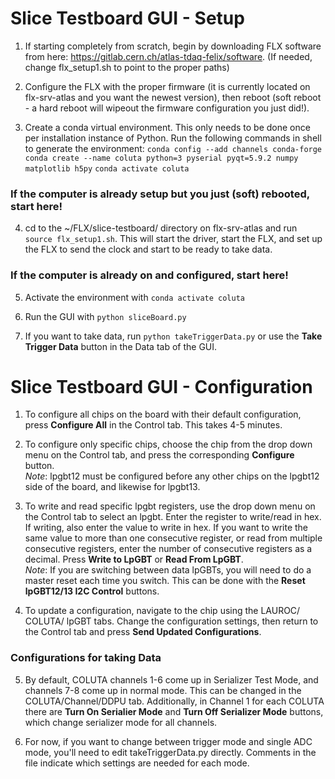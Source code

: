 # Slice Testboard GUI - Setup #

1. If starting completely from scratch, begin by downloading FLX software from here: https://gitlab.cern.ch/atlas-tdaq-felix/software. (If needed, change flx_setup1.sh to point to the proper paths)

2. Configure the FLX with the proper firmware (it is currently located on flx-srv-atlas and you want the newest version), then reboot (soft reboot - a hard reboot will wipeout the firmware configuration you just did!). 

3. Create a conda virtual environment.  This only needs to be done once per installation instance of Python. Run the following commands in shell to generate the environment:
`conda config --add channels conda-forge`
`conda create --name coluta python=3 pyserial pyqt=5.9.2 numpy matplotlib h5py`
`conda activate coluta`

### If the computer is already setup but you just (soft) rebooted, start here! ### 
4. cd to the ~/FLX/slice-testboard/ directory on flx-srv-atlas and run `source flx_setup1.sh`. This will start the driver, start the FLX, and set up the FLX to send the clock and start to be ready to take data.

### If the computer is already on and configured, start here! ###
5. Activate the environment with `conda activate coluta`

6. Run the GUI with `python sliceBoard.py`

7. If you want to take data, run `python takeTriggerData.py` or use the **Take Trigger Data** button in the Data tab of the GUI.


# Slice Testboard GUI - Configuration #

1. To configure all chips on the board with their default configuration, press **Configure All** in the Control tab. This takes 4-5 minutes.

2. To configure only specific chips, choose the chip from the drop down menu on the Control tab, and press the corresponding **Configure** button. <br />
_Note_: lpgbt12 must be configured before any other chips on the lpgbt12 side of the board, and likewise for lpgbt13.

3. To write and read specific lpgbt registers, use the drop down menu on the Control tab to select an lpgbt. Enter the register to write/read in hex. If writing, also enter the value to write in hex. If you want to write the same value to more than one consecutive register, or read from multiple consecutive registers, enter the number of consecutive registers as a decimal. Press **Write to LpGBT** or **Read From LpGBT**. <br />
_Note_: If you are switching between data lpGBTs, you will need to do a master reset each time you switch. This can be done with the **Reset lpGBT12/13 I2C Control** buttons.  

4. To update a configuration, navigate to the chip using the LAUROC/ COLUTA/ lpGBT tabs. Change the configuration settings, then return to the Control tab and press **Send Updated Configurations**. 

### Configurations for taking Data ###
5. By default, COLUTA channels 1-6 come up in Serializer Test Mode, and channels 7-8 come up in normal mode. This can be changed in the COLUTA/Channel/DDPU tab. Additionally, in Channel 1 for each COLUTA there are **Turn On Serialier Mode** and **Turn Off Serializer Mode** buttons, which change serializer mode for all channels. 

6. For now, if you want to change between trigger mode and single ADC mode, you'll need to edit takeTriggerData.py directly. Comments in the file indicate which settings are needed for each mode.
